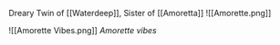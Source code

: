 Dreary Twin of [[Waterdeep]], Sister of [[Amoretta]]
![[Amorette.png]]

![[Amorette Vibes.png]]
*Amorette vibes*